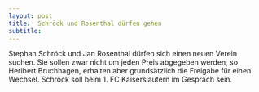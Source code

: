 ```yaml
---
layout: post
title:  Schröck und Rosenthal dürfen gehen
subtitle:  
---
```


Stephan Schröck und Jan Rosenthal dürfen sich einen neuen Verein suchen. Sie sollen zwar nicht um jeden Preis abgegeben werden, so Heribert Bruchhagen, erhalten aber grundsätzlich die Freigabe für einen Wechsel. Schröck soll beim 1. FC Kaiserslautern im Gespräch sein.


